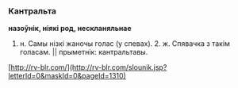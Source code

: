### Кантральта
**назоўнік, ніякі род, нескланяльнае**

1. н. Самы нізкі жаночы голас (у спевах). 2. ж. Спявачка з такім голасам. || прыметнік: кантральтавы.

<a rel="author">[http://rv-blr.com/](http://rv-blr.com/slounik.jsp?letterId=0&maskId=0&pageId=1310)</a>
